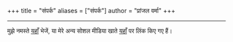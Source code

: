 +++
title = "संपर्क"
aliases = ["संपर्क"]
author = "प्रांजल वर्मा"
+++

--------------------------------------------

मुझे नमस्ते [यहाँ](mailto:pranjalverma0606@gmail.com) भेजें, या मेरे अन्य सोशल मीडिया खाते [यहाँ](/) पर लिंक किए गए हैं।
